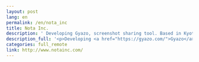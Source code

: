 ```yaml
---
layout: post
lang: en
permalink: /en/nota_inc
title: Nota Inc.
description: ' Developing Gyazo, screenshot sharing tool. Based in Kyoto. '
description_full: '<p>Developing <a href="https://gyazo.com/">Gyazo</a>, screenshot sharing tool. Based in Kyoto.</p>'
categories: full_remote
link: http://www.notainc.com/
---
```

